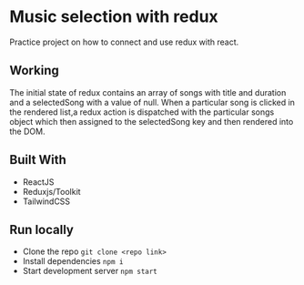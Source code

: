 # Music selection with redux

Practice project on how to connect and use redux with react.

## Working

The initial state of redux contains an array of songs with title and duration and a selectedSong with a value of null. When a particular song is clicked in the rendered list,a redux action is dispatched with the particular songs object which then assigned to the selectedSong key and then rendered into the DOM.

## Built With

* ReactJS
* Reduxjs/Toolkit
* TailwindCSS

## Run locally

* Clone the repo `git clone <repo link>`
* Install dependencies `npm i`
* Start development server `npm start`

